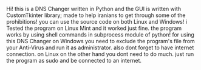 Hi! this is a DNS Changer written in Python and the GUI is written with CustomTkinter library; made to help iranians to get through some of the prohibitions!
you can use the source code on both Linux and Windows!
i Tested the program on Linux Mint and it worked just fine.
the program works by using shell commands in subprocess module of python!
for using this DNS Changer on Windows you need to exclude the program's file from your Anti-Virus and run it as administrator. also dont forget to have internet connection.
on Linux on the other hand you dont need to do much. just run the program as sudo and be connected to an internet.
